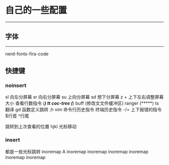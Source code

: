 # 自己的一些配置
<hr/>

## 字体
<hr/>
nerd-fonts-fira-code

## 快捷键

### noinsert

sl 向左分屏幕
sr 向右分屏幕
su 上向分屏幕
sd 想下分屏幕
z + 上下左右调整屏幕大小
<C-l> 查看行数指令 (*****)
tt coc-tree (*****)
<S-w> buff (修改文文件缓冲区)
<S-R> ranger (*****)
ts 翻译
gd 函数定义跳转
;h vim 命令行历史指令
<c-h> 终端历史指令
<leader>-/= 上下报错的指令
$行首 ^行尾

<c-o> 跳转到上次查看的位置
hjkl 光标移动

### insert

都是一些光标跳转
inoremap <C-a> <ESC>A
inoremap <C-g> <home>
inoremap <C-e> <end>
inoremap <M-j> <Down>
inoremap <M-k> <Up>
inoremap <M-h> <Left>
inoremap <M-l> <Right>
